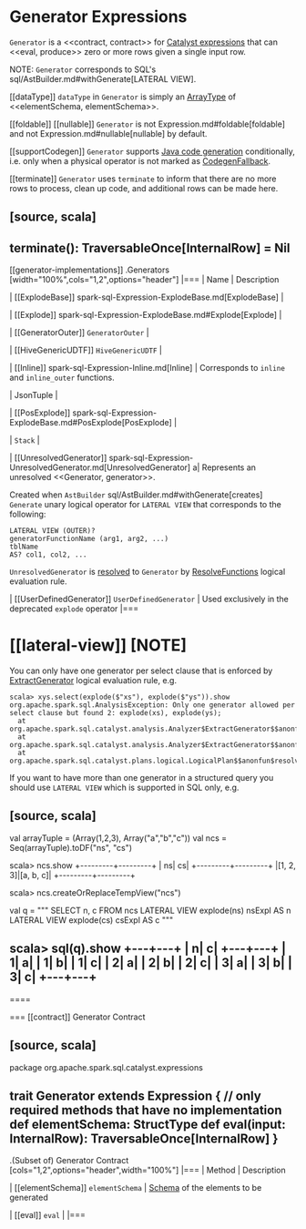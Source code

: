# Generator Expressions

`Generator` is a <<contract, contract>> for [Catalyst expressions](Expression.md) that can <<eval, produce>> zero or more rows given a single input row.

NOTE: `Generator` corresponds to SQL's sql/AstBuilder.md#withGenerate[LATERAL VIEW].

[[dataType]]
`dataType` in `Generator` is simply an [ArrayType](../types/ArrayType.md) of <<elementSchema, elementSchema>>.

[[foldable]]
[[nullable]]
`Generator` is not Expression.md#foldable[foldable] and not Expression.md#nullable[nullable] by default.

[[supportCodegen]]
`Generator` supports [Java code generation](../whole-stage-code-generation/index.md) conditionally, i.e. only when a physical operator is not marked as [CodegenFallback](Expression.md#CodegenFallback).

[[terminate]]
`Generator` uses `terminate` to inform that there are no more rows to process, clean up code, and additional rows can be made here.

[source, scala]
----
terminate(): TraversableOnce[InternalRow] = Nil
----

[[generator-implementations]]
.Generators
[width="100%",cols="1,2",options="header"]
|===
| Name
| Description

| [[ExplodeBase]] spark-sql-Expression-ExplodeBase.md[ExplodeBase]
|

| [[Explode]] spark-sql-Expression-ExplodeBase.md#Explode[Explode]
|

| [[GeneratorOuter]] `GeneratorOuter`
|

| [[HiveGenericUDTF]] `HiveGenericUDTF`
|

| [[Inline]] spark-sql-Expression-Inline.md[Inline]
| Corresponds to `inline` and `inline_outer` functions.

| JsonTuple
|

| [[PosExplode]] spark-sql-Expression-ExplodeBase.md#PosExplode[PosExplode]
|

| `Stack`
|

| [[UnresolvedGenerator]] spark-sql-Expression-UnresolvedGenerator.md[UnresolvedGenerator]
a| Represents an unresolved <<Generator, generator>>.

Created when `AstBuilder` sql/AstBuilder.md#withGenerate[creates] `Generate` unary logical operator for `LATERAL VIEW` that corresponds to the following:

```text
LATERAL VIEW (OUTER)?
generatorFunctionName (arg1, arg2, ...)
tblName
AS? col1, col2, ...
```

`UnresolvedGenerator` is [resolved](../Analyzer.md#ResolveFunctions) to `Generator` by [ResolveFunctions](../Analyzer.md#ResolveFunctions) logical evaluation rule.

| [[UserDefinedGenerator]] `UserDefinedGenerator`
| Used exclusively in the deprecated `explode` operator
|===

[[lateral-view]]
[NOTE]
====
You can only have one generator per select clause that is enforced by [ExtractGenerator](../Analyzer.md#ExtractGenerator) logical evaluation rule, e.g.

```text
scala> xys.select(explode($"xs"), explode($"ys")).show
org.apache.spark.sql.AnalysisException: Only one generator allowed per select clause but found 2: explode(xs), explode(ys);
  at org.apache.spark.sql.catalyst.analysis.Analyzer$ExtractGenerator$$anonfun$apply$20.applyOrElse(Analyzer.scala:1670)
  at org.apache.spark.sql.catalyst.analysis.Analyzer$ExtractGenerator$$anonfun$apply$20.applyOrElse(Analyzer.scala:1662)
  at org.apache.spark.sql.catalyst.plans.logical.LogicalPlan$$anonfun$resolveOperators$1.apply(LogicalPlan.scala:62)
```

If you want to have more than one generator in a structured query you should use `LATERAL VIEW` which is supported in SQL only, e.g.

[source, scala]
----
val arrayTuple = (Array(1,2,3), Array("a","b","c"))
val ncs = Seq(arrayTuple).toDF("ns", "cs")

scala> ncs.show
+---------+---------+
|       ns|       cs|
+---------+---------+
|[1, 2, 3]|[a, b, c]|
+---------+---------+

scala> ncs.createOrReplaceTempView("ncs")

val q = """
  SELECT n, c FROM ncs
  LATERAL VIEW explode(ns) nsExpl AS n
  LATERAL VIEW explode(cs) csExpl AS c
"""

scala> sql(q).show
+---+---+
|  n|  c|
+---+---+
|  1|  a|
|  1|  b|
|  1|  c|
|  2|  a|
|  2|  b|
|  2|  c|
|  3|  a|
|  3|  b|
|  3|  c|
+---+---+
----
====

=== [[contract]] Generator Contract

[source, scala]
----
package org.apache.spark.sql.catalyst.expressions

trait Generator extends Expression {
  // only required methods that have no implementation
  def elementSchema: StructType
  def eval(input: InternalRow): TraversableOnce[InternalRow]
}
----

.(Subset of) Generator Contract
[cols="1,2",options="header",width="100%"]
|===
| Method
| Description

| [[elementSchema]] `elementSchema`
| [Schema](../types/StructType.md) of the elements to be generated

| [[eval]] `eval`
|
|===
